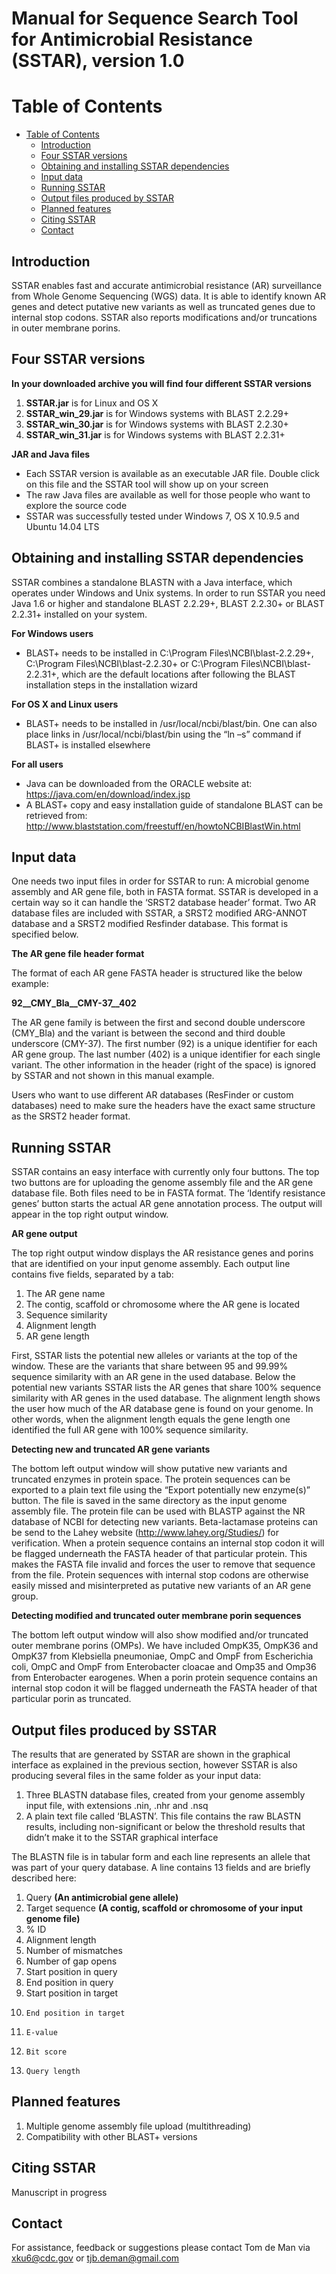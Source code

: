 Manual for Sequence Search Tool for Antimicrobial Resistance (SSTAR), version 1.0
=================================================================================

Table of Contents
=================

* [Table of Contents](#table-of-contents)
  * [Introduction](#introduction)
  * [Four SSTAR versions](#four-sstar-versions)
  * [Obtaining and installing SSTAR dependencies](#obtaining-and-installing-sstar-dependencies)
  * [Input data](#input-data)
  * [Running SSTAR](#running-sstar)
  * [Output files produced by SSTAR](#output-files-produced-by-sstar)
  * [Planned features](#planned-features)
  * [Citing SSTAR](#citing-sstar)
  * [Contact](#contact)

Introduction
------------
SSTAR enables fast and accurate antimicrobial resistance (AR) surveillance from Whole Genome Sequencing (WGS) data. It is able to identify known AR genes and detect putative new variants as well as truncated genes due to internal stop codons. 
SSTAR also reports modifications and/or truncations in outer membrane porins.

Four SSTAR versions
-----------------------------------------------------------------
**In your downloaded archive you will find four different SSTAR versions**

1.	**SSTAR.jar** is for Linux and OS X 
2.	**SSTAR_win_29.jar** is for Windows systems with BLAST 2.2.29+
3.	**SSTAR_win_30.jar** is for Windows systems with BLAST 2.2.30+
4.	**SSTAR_win_31.jar** is for Windows systems with BLAST 2.2.31+

**JAR and Java files**

* Each SSTAR version is available as an executable JAR file. Double click on this file and the SSTAR tool will show up on your screen
* The raw Java files are available as well for those people who want to explore the source code
* SSTAR was successfully tested under Windows 7, OS X 10.9.5 and Ubuntu 14.04 LTS

Obtaining and installing SSTAR dependencies
-------------------------------------------
SSTAR combines a standalone BLASTN with a Java interface, which operates under Windows and Unix systems. 
In order to run SSTAR you need Java 1.6 or higher and standalone BLAST 2.2.29+, BLAST 2.2.30+ or BLAST 2.2.31+ installed on your system. 

**For Windows users**
* BLAST+ needs to be installed in C:\\Program Files\\NCBI\\blast-2.2.29+, C:\\Program Files\\NCBI\\blast-2.2.30+ or C:\\Program Files\\NCBI\\blast-2.2.31+, which are the default locations after following the BLAST installation steps in the installation wizard

**For OS X and Linux users**
* BLAST+ needs to be installed in /usr/local/ncbi/blast/bin. One can also place links in /usr/local/ncbi/blast/bin using the “ln –s” command if BLAST+ is installed elsewhere

**For all users**
* Java can be downloaded from the ORACLE website at: https://java.com/en/download/index.jsp
* A BLAST+ copy and easy installation guide of standalone BLAST can be retrieved from: http://www.blaststation.com/freestuff/en/howtoNCBIBlastWin.html

Input data
----------
One needs two input files in order for SSTAR to run: A microbial genome assembly and AR gene file, both in FASTA format. SSTAR is developed in a certain way so it can handle the ‘SRST2 database header’ format. Two AR database files are included with SSTAR, a SRST2 modified ARG-ANNOT database and a SRST2 modified Resfinder database. 
This format is specified below.

**The AR gene file header format**

The format of each AR gene FASTA header is structured like the below example:

**92__CMY_Bla__CMY-37__402**

The AR gene family is between the first and second double underscore (CMY_Bla) and the variant is between the second and third double underscore (CMY-37).
The first number (92) is a unique identifier for each AR gene group. The last number (402) is a unique identifier for each single variant. The other information in the header (right of the space) is ignored by SSTAR and not shown in this manual example.

Users who want to use different AR databases (ResFinder or custom databases) need to make sure the headers have the exact same structure as the SRST2 header format. 

Running SSTAR
-------------
SSTAR contains an easy interface with currently only four buttons. The top two buttons are for uploading the genome assembly file and the AR gene database file. Both files need to be in FASTA format. 
The ‘Identify resistance genes’ button starts the actual AR gene annotation process. The output will appear in the top right output window.

**AR gene output**

The top right output window displays the AR resistance genes and porins that are identified on your input genome assembly. Each output line contains five fields, separated by a tab:

1.	The AR gene name
2.	The contig, scaffold or chromosome where the AR gene is located
3.	Sequence similarity 
4.	Alignment length
5.	AR gene length

First, SSTAR lists the potential new alleles or variants at the top of the window. These are the variants that share between 95 and 99.99% sequence similarity with an AR gene in the used database. 
Below the potential new variants SSTAR lists the AR genes that share 100% sequence similarity with AR genes in the used database. The alignment length shows the user how much of the AR database gene is found on your genome. In other words, when the alignment length equals the gene length one identified the full AR gene with 100% sequence similarity. 

**Detecting new and truncated AR gene variants**

The bottom left output window will show putative new variants and truncated enzymes in protein space. The protein sequences can be exported to a plain text file using the “Export potentially new enzyme(s)” button. The file is saved in the same directory as the input genome assembly file. 
The protein file can be used with BLASTP against the NR database of NCBI for detecting new variants. Beta-lactamase proteins can be send to the Lahey website (http://www.lahey.org/Studies/) for verification. 
When a protein sequence contains an internal stop codon it will be flagged underneath the FASTA header of that particular protein. This makes the FASTA file invalid and forces the user to remove that sequence from the file. Protein sequences with internal stop codons are otherwise easily missed and misinterpreted as putative new variants of an AR gene group.

**Detecting modified and truncated outer membrane porin sequences**

The bottom left output window will also show modified and/or truncated outer membrane porins (OMPs). We have included OmpK35, OmpK36 and OmpK37 from Klebsiella pneumoniae, OmpC and OmpF from Escherichia coli, OmpC and OmpF from Enterobacter cloacae and Omp35 and Omp36 from Enterobacter earogenes. 
When a porin protein sequence contains an internal stop codon it will be flagged underneath the FASTA header of that particular porin as truncated. 

Output files produced by SSTAR
------------------------------
The results that are generated by SSTAR are shown in the graphical interface as explained in the previous section, however SSTAR is also producing several files in the same folder as your input data:

1.	Three BLASTN database files, created from your genome assembly input file, with extensions .nin, .nhr and .nsq
2.	A plain text file called ‘BLASTN’. This file contains the raw BLASTN results, including non-significant or below the threshold results that didn’t make it to the SSTAR graphical interface 

The BLASTN file is in tabular form and each line represents an allele that was part of your query database. A line contains 13 fields and are briefly described here:

1. 	Query **(An antimicrobial gene allele)**
2. 	Target sequence **(A contig, scaffold or chromosome of your input genome file)**
3. 	% ID
4. 	Alignment length
5. 	Number of mismatches
6. 	Number of gap opens
7. 	Start position in query 
8. 	End position in query 
9. 	Start position in target
10. 	End position in target
11. 	E-value 
12. 	Bit score
13. 	Query length 


Planned features
----------------
1.	Multiple genome assembly file upload (multithreading)
2.	Compatibility with other BLAST+ versions

Citing SSTAR
------------
Manuscript in progress

Contact
-------
For assistance, feedback or suggestions please contact Tom de Man via xku6@cdc.gov or tjb.deman@gmail.com
 




